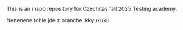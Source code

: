 This is an inspo repository for Czechitas fall 2025 Testing academy.

Nenenene tohle jde z branche. kkyukuku
